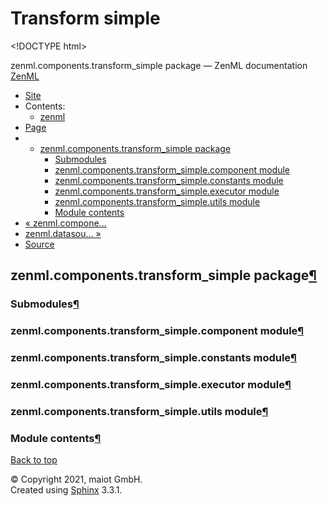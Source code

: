 # Transform simple

&lt;!DOCTYPE html&gt;

zenml.components.transform\_simple package — ZenML documentation  [ZenML](https://github.com/maiot-io/zenml/tree/d1fcfa3a8f41754dc05d773d2c196cf9d9b74f35/docs/sphinx_docs/_build/html/index.html)

*  [Site](https://github.com/maiot-io/zenml/tree/d1fcfa3a8f41754dc05d773d2c196cf9d9b74f35/docs/sphinx_docs/_build/html/index.html)
  * Contents:
    * [zenml](https://github.com/maiot-io/zenml/tree/d1fcfa3a8f41754dc05d773d2c196cf9d9b74f35/docs/sphinx_docs/_build/html/modules.html)
*  [Page](zenml.components.transform_simple.md)
  * * [zenml.components.transform\_simple package](zenml.components.transform_simple.md)
      * [Submodules](zenml.components.transform_simple.md#submodules)
      * [zenml.components.transform\_simple.component module](zenml.components.transform_simple.md#zenml-components-transform-simple-component-module)
      * [zenml.components.transform\_simple.constants module](zenml.components.transform_simple.md#zenml-components-transform-simple-constants-module)
      * [zenml.components.transform\_simple.executor module](zenml.components.transform_simple.md#zenml-components-transform-simple-executor-module)
      * [zenml.components.transform\_simple.utils module](zenml.components.transform_simple.md#zenml-components-transform-simple-utils-module)
      * [Module contents](zenml.components.transform_simple.md#module-contents)
* [ « zenml.compone...](zenml.components.transform.md)
* [ zenml.datasou... »](../zenml.datasources.md)
*  [Source](https://github.com/maiot-io/zenml/tree/d1fcfa3a8f41754dc05d773d2c196cf9d9b74f35/docs/sphinx_docs/_build/html/_sources/zenml.components.transform_simple.rst.txt)

## zenml.components.transform\_simple package[¶](zenml.components.transform_simple.md#zenml-components-transform-simple-package)

### Submodules[¶](zenml.components.transform_simple.md#submodules)

### zenml.components.transform\_simple.component module[¶](zenml.components.transform_simple.md#zenml-components-transform-simple-component-module)

### zenml.components.transform\_simple.constants module[¶](zenml.components.transform_simple.md#zenml-components-transform-simple-constants-module)

### zenml.components.transform\_simple.executor module[¶](zenml.components.transform_simple.md#zenml-components-transform-simple-executor-module)

### zenml.components.transform\_simple.utils module[¶](zenml.components.transform_simple.md#zenml-components-transform-simple-utils-module)

### Module contents[¶](zenml.components.transform_simple.md#module-contents)

 [Back to top](zenml.components.transform_simple.md)

 © Copyright 2021, maiot GmbH.  
 Created using [Sphinx](http://sphinx-doc.org/) 3.3.1.  


